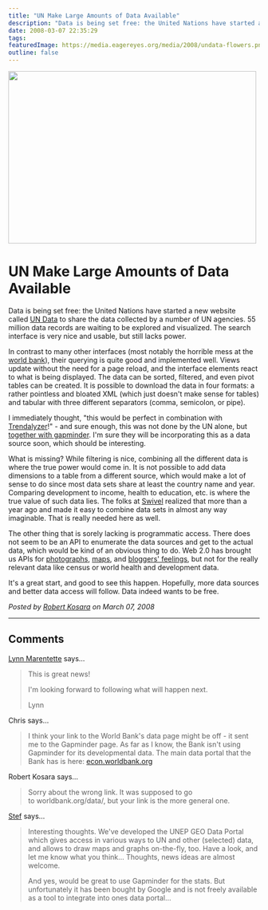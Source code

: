 ```yaml
---
title: "UN Make Large Amounts of Data Available"
description: "Data is being set free: the United Nations have started a new website called&nbsp;UN Data&nbsp;to share the data collected by a number of UN agencies. 55 million data records are waiting to be explored and visualized. The search interface is very nice and usable, but still lacks power."
date: 2008-03-07 22:35:29
tags: 
featuredImage: https://media.eagereyes.org/media/2008/undata-flowers.png
outline: false
---
```


<p><img src="https://media.eagereyes.org/media/2008/undata-flowers.png" border="0" width="497" height="346" /></p>

# UN Make Large Amounts of Data Available

Data is being set free: the United Nations have started a new website called&nbsp;<a href="http://data.un.org/">UN Data</a>&nbsp;to share the data collected by a number of UN agencies. 55 million data records are waiting to be explored and visualized. The search interface is very nice and usable, but still lacks power.

In contrast to many other interfaces (most notably the horrible mess at the <a href="http://worldbank.org/data/">world bank</a>), their querying is quite good and implemented well. Views update without the need for a page reload, and the interface elements react to what is being displayed. The data can be sorted, filtered, and even pivot tables can be created. It is possible to download the data in four formats: a rather pointless and bloated XML (which just doesn't make sense for tables) and tabular with three different separators (comma, semicolon, or pipe).

I immediately thought, "this would be perfect in combination with <a href="http://www.gapminder.org/world/">Trendalyzer</a>!" - and sure enough, this was not done by the UN alone, but <a href="http://www.un.org/esa/desa/desaNews/v12n03/pubs.html#UNdata">together with gapminder</a>. I'm sure they will be incorporating this as a data source soon, which should be interesting.

What is missing? While filtering is nice, combining all the different data is where the true power would come in. It is not possible to add data dimensions to a table from a different source, which would make a lot of sense to do since most data sets share at least the country name and year. Comparing development to income, health to education, etc. is where the true value of such data lies. The folks at <a href="http://www.swivel.com/">Swivel</a> realized that more than a year ago and made it easy to combine data sets in almost any way imaginable. That is really needed here as well.

The other thing that is sorely lacking is programmatic access. There does not seem to be an API to enumerate the data sources and get to the actual data, which would be kind of an obvious thing to do. Web 2.0 has brought us APIs for <a href="http://www.flickr.com/services/api/">photographs</a>, <a href="http://code.google.com/apis/maps/">maps</a>, and <a href="http://www.wefeelfine.org/api.html">bloggers' feelings</a>, but not for the really relevant data like census or world health and development data.

It's a great start, and good to see this happen. Hopefully, more data sources and better data access will follow. Data indeed wants to be free.


_Posted by <a href="/about">Robert Kosara</a> on March 07, 2008_


<aside class="comments">

---
## Comments

<a href="http://tshwi.blogspot.com" rel="nofollow noopener" target="_blank">Lynn Marentette</a> says…
>	This is great news! 
>	
>	I'm looking forward to following what will happen next.
>	
>	Lynn

Chris says…
>	I think your link to the World Bank's data page might be off - it sent me to the Gapminder page.  As far as I know, the Bank isn't using Gapminder for its developmental data.  The main data portal that the Bank has is here: <a href="http://econ.worldbank.org">econ.worldbank.org</a>
>	

Robert Kosara says…
>	Sorry about the wrong link. It was supposed to go to worldbank.org/data/, but your link is the more general one.

<a href="http://photoblog.la-famille-schwarzer.de" rel="nofollow noopener" target="_blank">Stef</a> says…
>	Interesting thoughts. We've developed the UNEP GEO Data Portal which gives access in various ways to UN and other (selected) data, and allows to draw maps and graphs on-the-fly, too. Have a look, and let me know what you think... Thoughts, news ideas are almost welcome. 
>	
>	And yes, would be great to use Gapminder for the stats. But unfortunately it has been bought by Google and is not freely available as a tool to integrate into ones data portal...

</aside>


